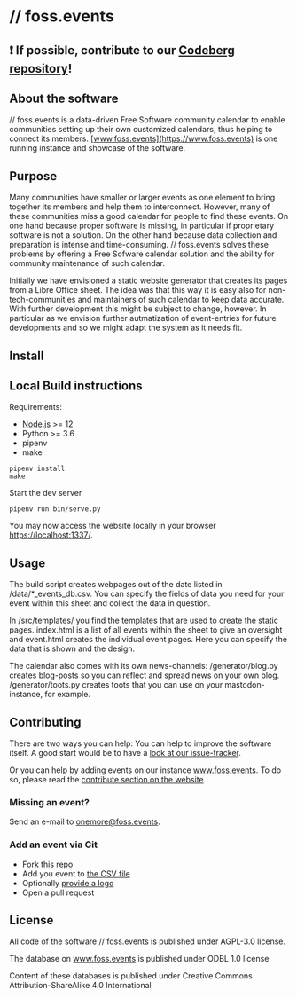 # // foss.events

## ❗ If possible, contribute to our [Codeberg repository](https://codeberg.org/foss.events/foss-events-website)! 

## About the software

// foss.events is a data-driven Free Software community calendar to enable communities setting up their own customized calendars, thus helping to connect its members. [www.foss.events](https://www.foss.events) is one running instance and showcase of the software. 

## Purpose

Many communities have smaller or larger events as one element to bring together its members and help them to interconnect. However, many of these communities miss a good calendar for people to find these events. On one hand because proper software is missing, in particular if proprietary software is not a solution. On the other hand because data collection and preparation is intense and time-consuming. // foss.events solves these problems by offering a Free Sofware calendar solution and the ability for community maintenance of such calendar.

Initially we have envisioned a static website generator that creates its pages from a Libre Office sheet. The idea was that this way it is easy also for non-tech-communities and maintainers of such calendar to keep data accurate. With further development this might be subject to change, however. In particular as we envision further autmatization of event-entries for future developments and so we might adapt the system as it needs fit. 

## Install

## Local Build instructions

Requirements:

* [Node.js](https://nodejs.org/en/download/package-manager/) >= 12
* Python >= 3.6
* pipenv
* make

```
pipenv install
make
```

Start the dev server

```shell script
pipenv run bin/serve.py
```

You may now access the website locally in your browser [https://localhost:1337/](https://localhost:1337/).

##  Usage

The build script creates webpages out of the date listed in /data/*_events_db.csv. You can specify the fields of data you need for your event within this sheet and collect the data in question.

In /src/templates/ you find the templates that are used to create the static pages. index.html is a list of all events within the sheet to give an oversight and event.html creates the individual event pages. Here you can specify the data that is shown and the design.

The calendar also comes with its own news-channels: /generator/blog.py creates blog-posts so you can reflect and spread news on your own blog. /generator/toots.py creates toots that you can use on your mastodon-instance, for example. 

## Contributing

There are two ways you can help: You can help to improve the software itself. A good start would be to have a [look at our issue-tracker](https://github.com/foss-events/website/issues). 

Or you can help by adding events on our instance www.foss.events. To do so, please read the [contribute section on the website](https://foss.events/about.html#contributing).

### Missing an event?

Send an e-mail to [onemore@foss.events](mailto:onemore@foss.events).

### Add an event via Git

* Fork [this repo](https://github.com/foss-events/website)
* Add you event to [the CSV file](https://github.com/foss-events/website/tree/master/data)
* Optionally [provide a logo](https://github.com/foss-events/website/tree/master/src/img/eventbanners)
* Open a pull request

## License

All code of the software // foss.events is published under AGPL-3.0 license.

The database on www.foss.events is published under ODBL 1.0 license

Content of these databases is published under Creative Commons Attribution-ShareAlike 4.0 International 
